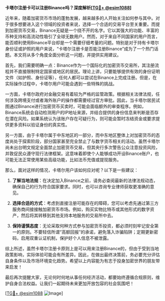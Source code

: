 **卡塔尔注册卡可以注册Binance吗？深度解析[[TG💪+ @esim1088](https://t.me/s/esim1088)]**

近年来，随着加密货币市场的蓬勃发展，越来越多的人开始关注如何参与其中。对于很多想要进入这个领域的投资者来说，选择一个合适的交易平台至关重要。而提到加密货币交易，Binance无疑是一个绕不开的名字。它以其强大的功能、丰富的币种支持和高流动性吸引了全球无数用户。然而，对于来自不同国家的用户而言，能否顺利使用Binance平台却是一个需要仔细考量的问题。特别是对于持有卡塔尔身份证或护照的用户来说，“卡塔尔注册卡是否能注册Binance”成为了一个热门话题。本文将从多个角度全面分析这一问题，并提供实用建议。

首先，我们需要明确一点：Binance作为一个国际化的加密货币交易所，其注册流程并不直接限制特定国家或地区的居民。理论上讲，只要能够提供有效的身份证明文件（如护照、身份证等），任何人都可以尝试在Binance上完成注册。但是，在实际操作过程中，卡塔尔用户可能会遇到一些特殊的挑战。

一方面，卡塔尔政府对金融交易有着较为严格的监管政策。根据相关法律法规，任何涉及跨境支付或者海外账户的操作都需要经过官方审批。因此，当卡塔尔居民试图通过Binance进行加密货币买卖时，可能会面临额外的审查程序。例如，Binance系统会自动检测用户的IP地址来源，并结合提供的身份信息来判断是否存在潜在风险。如果系统认为该账户存在可疑行为，则可能会暂时冻结资金或要求提供更多资料以验证身份的真实性。

另一方面，由于卡塔尔属于中东地区的一部分，而中东地区整体上对加密货币的态度尚处于探索阶段，部分国家甚至完全禁止了与数字货币相关的活动。虽然卡塔尔尚未出台明文规定全面禁止加密货币交易，但其央行多次警告公众注意投资风险，并敦促民众遵守现行法律框架。这意味着即使个人能够成功开设Binance账户，也可能无法正常使用某些高级功能，比如法币充值或提现服务。

那么，面对这样的情况，卡塔尔用户该如何应对呢？以下是一些建议：

1. **了解当地法规**：在决定加入Binance之前，请务必查阅最新的法律法规动态，确保自己的行为符合国家要求。同时，也可以咨询专业律师获取更准确的意见。

2. **选择合适的方式**：考虑到直接注册可能存在的障碍，您可以考虑先通过第三方服务商间接接触加密货币市场。例如，购买实物比特币或其他形式的数字资产，然后将其转移到其他支持本地服务的交易所中去。

3. **保持谨慎态度**：无论采取何种方式参与加密货币投资，都必须时刻牢记安全第一的原则。不要轻信所谓“高额回报”的承诺，避免落入诈骗陷阱；定期更新密码，启用双重认证机制，保护好个人信息不被泄露。

综上所述，虽然卡塔尔注册卡原则上是可以用来注册Binance的，但由于受到当地政策影响，实际体验可能会有所差异。因此，在做出最终决策前，务必要充分评估自身条件以及市场环境变化趋势。希望以上内容能为有志于投身加密世界的朋友带来启发！

最后再次提醒大家，无论何时何地从事任何经济活动，都要始终遵循合规原则，维护自身合法权益。让我们一起期待未来更加开放包容的社会氛围吧！

[[TG💪+ @esim1088](https://t.me/s/esim1088) ![Image](https://i.postimg.cc/4NQfJmqS/Snipaste-2025-05-13-00-14-12.png)]